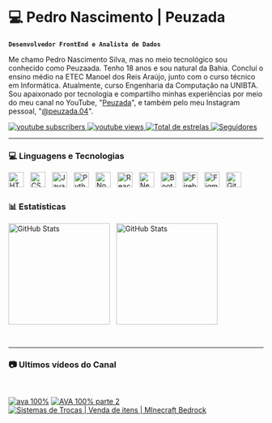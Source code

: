 # 💻 Pedro Nascimento | Peuzada

**`Desenvolvedor FrontEnd e Analista de Dados`**

Me chamo Pedro Nascimento Silva, mas no meio tecnológico sou conhecido como Peuzaada. Tenho 18 anos e sou natural da Bahia. Concluí o ensino médio na ETEC Manoel dos Reis Araújo, junto com o curso técnico em Informática. Atualmente, curso Engenharia da Computação na UNIBTA. Sou apaixonado por tecnologia e compartilho minhas experiências por meio do meu canal no YouTube, "[Peuzada](https://www.youtube.com/@peuzada.04)", e também pelo meu Instagram pessoal, "[@peuzada.04](https://www.instagram.com/peuzada.04/)".

<p align="left">
    <a href="https://www.youtube.com/@peuzada.04?sub_confirmation=1">
        <img 
            alt="youtube subscribers" 
            title="Inscreva-se no meu canal" 
            src="https://custom-icon-badges.demolab.com/youtube/channel/subscribers/UCfqlb4OgAkKcwBZY3MmdsvQ?color=%23E05D44&label=Inscreva-se&logo=video&logoColor=white&style=for-the-badge&labelColor=CE4630"
        />
    </a>
    <a href="https://www.youtube.com/@peuzada.04">
        <img 
            alt="youtube views" 
            title="Vizualizações no YouTube" 
            src="https://custom-icon-badges.demolab.com/youtube/channel/views/UCfqlb4OgAkKcwBZY3MmdsvQ?color=%23E05D44&logo=eye&logoColor=white&style=for-the-badge&labelColor=CE4630"
        />
    </a> 
    <a href="https://github.com/PeuzadaDev?tab=repositories&sort=stargazers">
        <img 
            alt="Total de estrelas" 
            title="Total de estrelas GitHub" 
            src="https://custom-icon-badges.demolab.com/github/stars/PeuzadaDev?color=%23E1AD0E&style=for-the-badge&labelColor=C79600&logo=star&label=estrelas"
        />
    </a>
    <a href="https://github.com/peuzadadev?tab=followers">
        <img 
            alt="Seguidores" 
            title="Me siga no GitHub" 
            src="https://custom-icon-badges.demolab.com/github/followers/Peuzadadev?color=222831&labelColor=222831&style=for-the-badge&logo=github&label=Seguidores&logoColor=white"
        />
    </a>
</p>

---

### 💻 Linguagens e Tecnologias

<img 
    align="left" 
    alt="HTML"
    title="HTML" 
    width="30px" 
    style="padding-right: 10px;" 
    src="https://cdn.jsdelivr.net/gh/devicons/devicon@latest/icons/html5/html5-original.svg" 
/>
<img 
    align="left" 
    alt="CSS" 
    title="CSS"
    width="30px" 
    style="padding-right: 10px;" 
    src="https://cdn.jsdelivr.net/gh/devicons/devicon@latest/icons/css3/css3-original.svg" 
/>
<img 
    align="left" 
    alt="JavaScript" 
    title="JavaScript"
    width="30px" 
    style="padding-right: 10px;" 
    src="https://cdn.jsdelivr.net/gh/devicons/devicon@latest/icons/javascript/javascript-original.svg" 
/>
<img 
    align="left" 
    alt="Python" 
    title="Python"
    width="30px" 
    style="padding-right: 10px;" 
    src="https://cdn.jsdelivr.net/gh/devicons/devicon@latest/icons/python/python-original.svg" 
/>
<img 
    align="left" 
    alt="NodeJS" 
    title="NodeJS"
    width="30px" 
    style="padding-right: 10px;" 
    src="https://cdn.jsdelivr.net/gh/devicons/devicon@latest/icons/nodejs/nodejs-plain-wordmark.svg" 
/>
<img 
    align="left" 
    alt="React"
    title="React" 
    width="30px" 
    style="padding-right: 10px;" 
    src="https://cdn.jsdelivr.net/gh/devicons/devicon@latest/icons/react/react-original.svg" 
/>
<img 
    align="left" 
    alt="Next.js" 
    title="Next.js"
    width="30px" 
    style="padding-right: 10px;" 
    src="https://cdn.jsdelivr.net/gh/devicons/devicon@latest/icons/nextjs/nextjs-original.svg" 
/>
<img 
    align="left" 
    alt="Bootstrap"
    title="Bootstrap" 
    width="30px" 
    style="padding-right: 10px;" 
    src="https://cdn.jsdelivr.net/gh/devicons/devicon@latest/icons/bootstrap/bootstrap-original.svg" 
/>
<img 
    align="left" 
    alt="Firebase" 
    title="Firebase"
    width="30px" 
    style="padding-right: 10px;" 
    src="https://cdn.jsdelivr.net/gh/devicons/devicon@latest/icons/firebase/firebase-original.svg" 
/>
<img 
    align="left" 
    alt="Figma" 
    title="Figma"
    width="30px" 
    style="padding-right: 10px;" 
    src="https://cdn.jsdelivr.net/gh/devicons/devicon@latest/icons/figma/figma-original.svg" 
/>
<img 
    align="left" 
    alt="Git" 
    title="Git"
    width="30px" 
    style="padding-right: 10px;" 
    src="https://cdn.jsdelivr.net/gh/devicons/devicon@latest/icons/git/git-original.svg" 
/>

<br/>
<br/>

### 📊 Estatísticas

<p>
  <img 
    align="left" 
    alt="GitHub Stats" 
    height="200" 
    style="padding-right: 10px;" 
    src="https://github-readme-stats.vercel.app/api?username=PeuzadaDev&show_icons=true&theme=tokyonight&include_all_commits=true&locale=pt-br" 
  />

<img 
      alt="GitHub Stats" 
      height="200" 
      src="https://github-readme-stats.vercel.app/api/top-langs/?username=PeuzadaDev&theme=tokyonight&layout=compact&custom_title=Tecnologias&langs_count=9" 
  />
</p>
</br>

---


### 📷 Ultimos vídeos do Canal
</br>

<!-- BEGIN YOUTUBE-CARDS -->
[![ava 100%](https://ytcards.demolab.com/?id=tErXFerXlSQ&title=ava+100%25&lang=en&timestamp=1751038377&background_color=%230d1117&title_color=%23ffffff&stats_color=%23dedede&max_title_lines=1&width=250&border_radius=5 "ava 100%")](https://www.youtube.com/watch?v=tErXFerXlSQ)
[![AVA 100% parte 2](https://ytcards.demolab.com/?id=8AI_7zINwlw&title=AVA+100%25+parte+2&lang=en&timestamp=1751038373&background_color=%230d1117&title_color=%23ffffff&stats_color=%23dedede&max_title_lines=1&width=250&border_radius=5 "AVA 100% parte 2")](https://www.youtube.com/watch?v=8AI_7zINwlw)
[![Sistemas de Trocas | Venda de itens | MInecraft Bedrock](https://ytcards.demolab.com/?id=v_Z5Rg4ef3Q&title=Sistemas+de+Trocas+%7C+Venda+de+itens+%7C+MInecraft+Bedrock&lang=en&timestamp=1748039533&background_color=%230d1117&title_color=%23ffffff&stats_color=%23dedede&max_title_lines=1&width=250&border_radius=5 "Sistemas de Trocas | Venda de itens | MInecraft Bedrock")](https://www.youtube.com/watch?v=v_Z5Rg4ef3Q)
<!-- END YOUTUBE-CARDS -->
